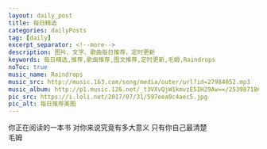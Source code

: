 ```yaml
---
layout: daily_post
title: 每日精选
categories: dailyPosts
tag: [daily]
excerpt_separator: <!--more-->
description: 图片、文字、歌曲每日推荐，定时更新
keywords: 每日精选,推荐,歌曲推荐,图文推荐,定时更新,毛姆,Raindrops
noToc: true
music_name: Raindrops
music_src: http://music.163.com/song/media/outer/url?id=27984052.mp3
music_album: http://p1.music.126.net/_t3VXvQjW1kmvzE5IH29Aw==/2539871860333192.jpg
pic_src: https://i.loli.net/2017/07/31/597eea0c4aec5.jpg
pic_alt: 每日推荐美图
---
```


你正在阅读的一本书
对你来说究竟有多大意义
只有你自己最清楚
<br/>
毛姆